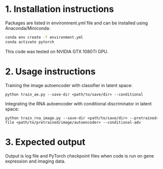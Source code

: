 # 1. Installation instructions

Packages are listed in environment.yml file and can be installed using Anaconda/Miniconda:

```bash
conda env create -f environment.yml
conda activate pytorch
```
This code was tested on NVIDIA GTX 1080TI GPU.

# 2. Usage instructions

Training the image autoencoder with classifier in latent space:

```
python train_ae.py --save-dir <path/to/save/dir> --conditional
```

Integrating the RNA autoencoder with conditional discriminator in latent space:

```
python train_rna_image.py --save-dir <path/to/save/dir> --pretrained-file <path/to/pretrained/image/autoencoder> --conditional-adv
```

# 3. Expected output 

Output is log file and PyTorch checkpoint files when code is run on gene expression and imaging data.
